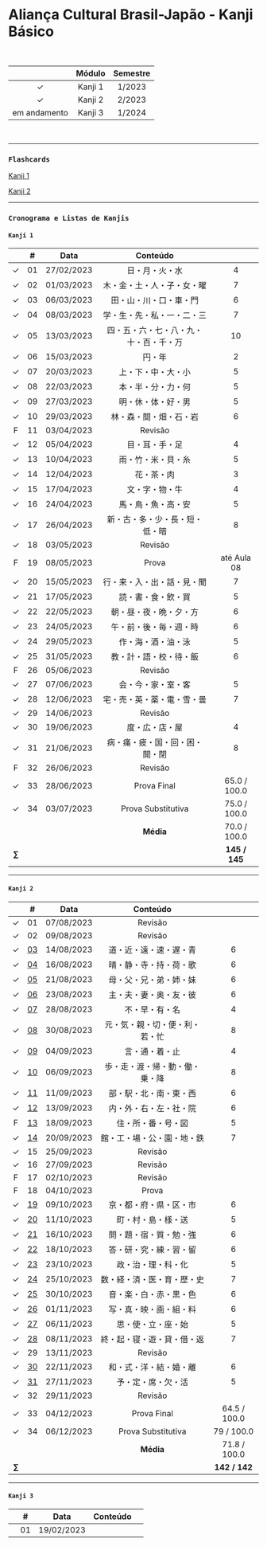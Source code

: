 # Aliança Cultural Brasil-Japão - Kanji Básico

<br>

|  | Módulo | Semestre |
|:---:|:---:|:--------:|
| &check; | Kanji 1 | 1/2023 |
| &check; | Kanji 2 | 2/2023 |
| em andamento | Kanji 3 | 1/2024 |

<br>

---

### ```Flashcards```
[Kanji 1](https://quizlet.com/br/792091545/kanji-1-flash-cards/?funnelUUID=b95de232-26d0-418a-b5a2-598bb6b57d9b)

[Kanji 2](https://quizlet.com/br/817726587/kanji-2-flash-cards/?funnelUUID=2679492b-a70b-4d47-9557-e56ef00b7ef8)

---

### ```Cronograma e Listas de Kanjis```

#### ```Kanji 1``` 

|  | # | Data | Conteúdo |  |
|:---:|:---:|:---:|:---:|:---:|
| &check; | 01 | 27/02/2023 | 日・月・火・水 | 4 |
| &check; | 02 | 01/03/2023 | 木・金・土・人・子・女・曜 | 7 |
| &check; | 03 | 06/03/2023 | 田・山・川・口・車・門 | 6 |
| &check; | 04 | 08/03/2023 | 学・生・先・私・一・二・三 | 7 |
| &check; | 05 | 13/03/2023 | 四・五・六・七・八・九・十・百・千・万 | 10 |
| &check; | 06 | 15/03/2023 | 円・年 | 2 |
| &check; | 07 | 20/03/2023 | 上・下・中・大・小 | 5 |
| &check; | 08 | 22/03/2023 | 本・半・分・力・何 | 5 |
| &check; | 09 | 27/03/2023 | 明・休・体・好・男 | 5 |
| &check; | 10 | 29/03/2023 | 林・森・間・畑・石・岩 | 6 |
| F | 11 | 03/04/2023 | Revisão |
| &check; | 12 | 05/04/2023 | 目・耳・手・足 | 4 |
| &check; | 13 | 10/04/2023 | 雨・竹・米・貝・糸 | 5 |
| &check; | 14 | 12/04/2023 | 花・茶・肉 | 3 |
| &check; | 15 | 17/04/2023 | 文・字・物・牛 | 4 |
| &check; | 16 | 24/04/2023 | 馬・鳥・魚・高・安 | 5 |
| &check; | 17 | 26/04/2023 | 新・古・多・少・長・短・低・暗 | 8 |
| &check; | 18 | 03/05/2023 | Revisão |
| F | 19 | 08/05/2023 | Prova | até Aula 08 |
| &check; | 20 | 15/05/2023 | 行・来・入・出・話・見・聞 | 7 |
| &check; | 21 | 17/05/2023 | 読・書・食・飲・買 | 5 |
| &check; | 22 | 22/05/2023 | 朝・昼・夜・晩・夕・方 | 6 |
| &check; | 23 | 24/05/2023 | 午・前・後・毎・週・時 | 6 |
| &check; | 24 | 29/05/2023 | 作・海・酒・油・泳 | 5 |
| &check; | 25 | 31/05/2023 | 教・計・語・校・待・飯 | 6 |
| F | 26 | 05/06/2023 | Revisão |  |
| &check; | 27 | 07/06/2023 | 会・今・家・室・客 | 5 |
| &check; | 28 | 12/06/2023 | 宅・売・英・薬・電・雪・曇 | 7 |
| &check; | 29 | 14/06/2023 | Revisão |  |
| &check; | 30 | 19/06/2023 | 度・広・店・屋 | 4 |
| &check; | 31 | 21/06/2023 | 病・痛・疲・国・回・困・開・閉 | 8 |
| F | 32 | 26/06/2023 | Revisão |  |
| &check; | 33 | 28/06/2023 | Prova Final | 65.0 / 100.0 |
| &check; | 34 | 03/07/2023 | Prova Substitutiva | 75.0 / 100.0 |
|  |  |  | **Média** | 70.0 / 100.0
| **$\sum$** |  |  |  | **145 / 145** |

-----



#### ```Kanji 2```

|  | # | Data | Conteúdo |  |
|:---:|:---:|:---:|:---:|:---:|
| &check; | 01 | 07/08/2023 | Revisão |  |
| &check; | 02 | 09/08/2023 | Revisão |  |
| &check; | [03](https://github.com/cintia-shinoda/alianca-kanji_basico/blob/master/Kanji%202/Aula%2003.md) | 14/08/2023 | 道・近・遠・速・遅・青 | 6 |
| &check; | [04](https://github.com/cintia-shinoda/alianca-kanji_basico/blob/master/Kanji%202/Aula%2004.md) | 16/08/2023 | 晴・静・寺・持・荷・歌 | 6 |
| &check; | [05](https://github.com/cintia-shinoda/alianca-kanji_basico/blob/master/Kanji%202/Aula%2005.md) | 21/08/2023 | 母・父・兄・弟・姉・妹 | 6 |
| &check; | [06](https://github.com/cintia-shinoda/alianca-kanji_basico/blob/master/Kanji%202/Aula%2006.md) | 23/08/2023 | 主・夫・妻・奥・友・彼 | 6 |
| &check; | [07](https://github.com/cintia-shinoda/alianca-kanji_basico/blob/master/Kanji%202/Aula%2007.md) | 28/08/2023 | 不・早・有・名 | 4 |
| &check; | [08](https://github.com/cintia-shinoda/alianca-kanji_basico/blob/master/Kanji%202/Aula%2008.md) | 30/08/2023 | 元・気・親・切・便・利・若・忙 | 8 |
| &check; | [09](https://github.com/cintia-shinoda/alianca-kanji_basico/blob/master/Kanji%202/Aula%2009.md) | 04/09/2023 | 言・通・着・止 | 4 |
| &check; | [10](https://github.com/cintia-shinoda/alianca-kanji_basico/blob/master/Kanji%202/Aula%2010.md) | 06/09/2023 | 歩・走・渡・帰・動・働・乗・降 | 8 |
| &check; | [11](https://github.com/cintia-shinoda/alianca-kanji_basico/blob/master/Kanji%202/Aula%2011.md) | 11/09/2023 | 部・駅・北・南・東・西 | 6 |
| &check; | [12](https://github.com/cintia-shinoda/alianca-kanji_basico/blob/master/Kanji%202/Aula%2012.md) | 13/09/2023 | 内・外・右・左・社・院 | 6 |
| F | [13](https://github.com/cintia-shinoda/alianca-kanji_basico/blob/master/Kanji%202/Aula%2013.md) | 18/09/2023 | 住・所・番・号・図 | 5 |
| &check; | [14](https://github.com/cintia-shinoda/alianca-kanji_basico/blob/master/Kanji%202/Aula%2014.md) | 20/09/2023 | 館・工・場・公・園・地・鉄 | 7 |
| &check; | 15 | 25/09/2023 | Revisão |  |
| &check; | 16 | 27/09/2023 | Revisão |  |
| F | 17 | 02/10/2023 | Revisão |  |
| F | 18 | 04/10/2023 | Prova |  |
| &check; | [19](https://github.com/cintia-shinoda/alianca-kanji_basico/blob/master/Kanji%202/Aula%2019.md) | 09/10/2023 | 京・都・府・県・区・市 | 6 |
| &check; | [20](https://github.com/cintia-shinoda/alianca-kanji_basico/blob/master/Kanji%202/Aula%2020.md) | 11/10/2023 | 町・村・島・様・送 | 5 |
| &check; | [21](https://github.com/cintia-shinoda/alianca-kanji_basico/blob/master/Kanji%202/Aula%2021.md) | 16/10/2023 | 問・題・宿・質・勉・強 | 6 |
| &check; | [22](https://github.com/cintia-shinoda/alianca-kanji_basico/blob/master/Kanji%202/Aula%2022.md) | 18/10/2023 | 答・研・究・練・習・留 | 6 |
| &check; | [23](https://github.com/cintia-shinoda/alianca-kanji_basico/blob/master/Kanji%202/Aula%2023.md) | 23/10/2023 | 政・治・理・科・化 | 5 |
| &check; | [24](https://github.com/cintia-shinoda/alianca-kanji_basico/blob/master/Kanji%202/Aula%2024.md) | 25/10/2023 | 数・経・済・医・育・歴・史 | 7 |
| &check; | [25](https://github.com/cintia-shinoda/alianca-kanji_basico/blob/master/Kanji%202/Aula%2025.md) | 30/10/2023 | 音・楽・白・赤・黒・色 | 6 |
| &check; | [26](https://github.com/cintia-shinoda/alianca-kanji_basico/blob/master/Kanji%202/Aula%2026.md) | 01/11/2023 | 写・真・映・画・組・料 | 6 |
| &check; | [27](https://github.com/cintia-shinoda/alianca-kanji_basico/blob/master/Kanji%202/Aula%2027.md) | 06/11/2023 | 思・使・立・座・始 | 5 |
| &check; | [28](https://github.com/cintia-shinoda/alianca-kanji_basico/blob/master/Kanji%202/Aula%2028.md) | 08/11/2023 | 終・起・寝・遊・貸・借・返 | 7 |
| &check; | 29 | 13/11/2023 | Revisão |  |
| &check; | [30](https://github.com/cintia-shinoda/alianca-kanji_basico/blob/master/Kanji%202/Aula%2030.md) | 22/11/2023 | 和・式・洋・結・婚・離 | 6 |
| &check; | [31](https://github.com/cintia-shinoda/alianca-kanji_basico/blob/master/Kanji%202/Aula%2031.md) | 27/11/2023 | 予・定・席・欠・活 | 5 |
| &check; | 32 | 29/11/2023 | Revisão |  |
| &check; | 33 | 04/12/2023 | Prova Final | 64.5 / 100.0 |
| &check; | 34 | 06/12/2023 | Prova Substitutiva | 79 / 100.0 |
| |  |  | **Média**  | 71.8 / 100.0
| **$\sum$** |  |  |  | **142 / 142** |

-----



#### ```Kanji 3```

|  | # | Data | Conteúdo |  |
|:---:|:---:|:---:|:---:|:---:|
|  | 01 | 19/02/2023 |  |  |